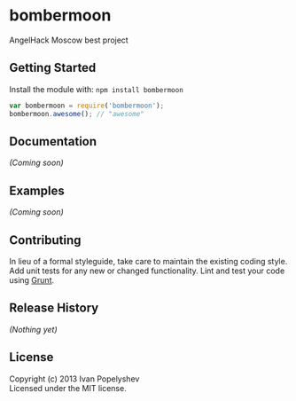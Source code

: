 # bombermoon

AngelHack Moscow best project

## Getting Started
Install the module with: `npm install bombermoon`

```javascript
var bombermoon = require('bombermoon');
bombermoon.awesome(); // "awesome"
```

## Documentation
_(Coming soon)_

## Examples
_(Coming soon)_

## Contributing
In lieu of a formal styleguide, take care to maintain the existing coding style. Add unit tests for any new or changed functionality. Lint and test your code using [Grunt](http://gruntjs.com/).

## Release History
_(Nothing yet)_

## License
Copyright (c) 2013 Ivan Popelyshev  
Licensed under the MIT license.

